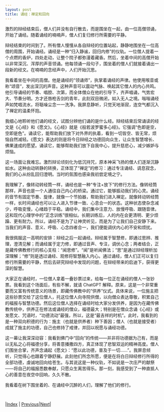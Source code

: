 ```yaml
---
layout: post
title: 诵经：禅定和回向
---
```


激烈的辩经结束后，僧人们并没有自行散去，而是围坐在一起，由一位高僧领诵，开始了诵经。随着诵经的喃喃声，僧人们复归修行所需要的平静。

辩经结束的时间到了。所有僧人慢慢从各自辩经的位置站起，静静地围坐在一位高僧的周围，开始诵经。诵经是一种“归入静谧，回归内修”的仪轨。一位僧人提着一个点燃的香炉，四处走动，让整个院子都弥漫着藏香。然后，坐着中间的高僧开始以非常深沉、浑厚的声音领诵。他每领诵一段句子，围坐着的僧人们就接着诵出一段新的经文。在喃喃的念经声中，人们开始沉思。

我看着坐在中间的高僧。他是诵经的“领诵师”，执掌着诵经的声律。他使用喉音或称“颂音”，发出深沉的声音。这种声音可以震动气脉、唤起其它僧人的内心共鸣。他引导诵经的节奏、唱腔、次第，而全体僧众在他的引导下，齐声唱诵，气势宏大、节奏分明。方才还唇枪舌剑的青年，此刻双目微闭，如入无人之境。嗡嗡诵经声如梵唱流水，将聒噪尘念一一洗净。我屏息静听，只觉天地渐寂，连空气都沉入了禅定的温柔怀抱。

我细心地聆听他们诵的经文，试图分辨他们诵的是什么经。辩经结束后常诵读的经文是《心经》和《愿文》。《心经》就是《般若波罗蜜多心经》。它强调“色即是空，空即是色”。诵读它，能帮助我们放下对外界的执着，看到一切皆空、皆无常，烦恼自然减轻。《愿文》表达的则是将今日辩经之功德回向众生，让众生智慧增长、佛果速成的愿望。诵读它，能够帮助我们放下自我中心，提升慈悲心，减少嫉妒与烦恼。

这一场面让我难忘。激烈辩论顷刻化为低沉持咒，原本神采飞扬的僧人们逐渐沉静如水。这种由动转静的转换，正体现了“禅定”的修习：通过专注诵经、调息寂念，我们的心从纷乱回归澄明。当时的氛围也感染我初尝定境之宁。

我理解了，像转动转经筒一样，诵经也是一种“专注+放下”的修行方法。像转经筒那样，声音也是一个人通往自己内心的桥梁。通过它，能够振动我们的心灵。诵经的音节有固定节奏、旋律，就像一个节拍器，帮助我们进入禅定。就像转动转经筒一样，长时间诵经也可以让人进入节律一致、心息合一的状态。这种状态使杂念减少，呼吸变慢，心绪趋于平稳。诵经中，我们集中注意力、放慢呼吸、跟随音律。这和现代心理学中的“正念训练”很相似。长期训练后，人的内在会更清明、更少烦躁、更有耐力。所以，诵经不是为了让神灵听见，而是为了让我们自己安静下来。当我们的声音、意义、呼吸、心念四者合一，我们便能调伏内心的不安和烦扰。

我很佩服这一高明的安排：辩经之后一起诵经。辩经属于智慧修，即通过思辨、推理，澄清见解；而诵经属于定力修，即通过音声、专注，调伏心念；两者结合，正是藏传佛教修行的核心支柱：“闻思修”。“闻”是听闻佛法；“思”是通过辩经理析加深理解；“修”则是透过诵经、观修将智慧融入内心。通过诵经，僧人们正可以复归修行所需要的平静，然后去研究辩经中发现的问题，在辩经带来的启迪下，获得更深的智慧。

大家正在诵经时，一位僧人拿着一叠钞票过来，给每一位正在诵经的僧人一张钞票。我看到这个场面后，有些不解，就请 ChatGPT 解释。原来，这是一个非常重要而又富有传统意义的场景，即藏传佛教中的“供养”仪式。具体来说，一位施主把这些钞票交给了这位僧人，托这位僧人向寺院供僧，以向僧众表达尊敬，积累自己的福报与智慧功德。然后这位僧人选择在诵经时给大家分发供养，是因为在藏传佛教传统中，供养正在修法或诵经的僧众，福德最大；特别是在僧众念诵《心经》或发愿文、咒语时，“功德流动”最强，所以，这是“最吉祥的时机”。此时，我看到的是一种双向积德的行为：施主（也就是供养者）种下善因；僧人（也就是接受者）成就了施主的功德，自己也修持了戒律，并回以祝愿与诵经功德。

这一幕让我深深动容：我看到佛门中“回向”的传统——并非将功德据为己有，而是以无私之心将福德分享，将善意播撒四方，真正体现了悲智双运的精神高度。僧人们围坐合掌，齐声念诵起《愿文》：“愿以此功德，普及于一切……”。我屏息倾听，只觉得心也跟着宁静舒展。此刻他们所念所愿，便是在将白日辩经修行所得的全部功德，虔诚地回向给苍生。与其说这是一种仪轨，不如说是一次庄严的献祭——将自己的福报悉数奉献，只愿众生离苦得乐。那一刻，我感受到了一种直抵人心的善意在夜空中回响，久久不散。

我看着在树下围坐着的、在诵经中沉醉的人们，理解了他们的修行。

<br/>

|[Index](../) | [Previous](33-bianjin)|[Next](36-houshan)|
